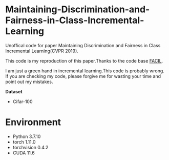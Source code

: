# Maintaining-Discrimination-and-Fairness-in-Class-Incremental-Learning
Unoffical code for paper Maintaining Discrimination and Fairness in Class Incremental Learning(CVPR 2019).

This code is my reproduction of this paper.Thanks to the code base [FACIL](https://github.com/mmasana/FACIL).

I am just a green hand in incremental learning.This code is probably wrong. If you are checking my code, please forgive me for wasting your time and point out my mistakes.

**Dataset**

* Cifar-100

# Environment
* Python 3.7.10
* torch 1.11.0
* torchvision 0.4.2
* CUDA 11.6



